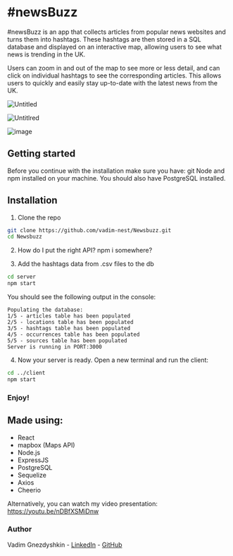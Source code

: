 # #newsBuzz

#newsBuzz is an app that collects articles from popular news websites and turns them into hashtags. These hashtags are then stored in a SQL database and displayed on an interactive map, allowing users to see what news is trending in the UK.

Users can zoom in and out of the map to see more or less detail, and can click on individual hashtags to see the corresponding articles. This allows users to quickly and easily stay up-to-date with the latest news from the UK.

![Untitled](https://user-images.githubusercontent.com/54317800/207690300-a155a4a1-eeb6-430d-8700-df4c5a210054.png)

![Untitlred](https://user-images.githubusercontent.com/54317800/207690343-d51212d6-3987-4261-a591-c6c187318319.png)

![image](https://user-images.githubusercontent.com/54317800/207690108-5fe67131-f12a-4379-9dbe-c7a6479e6550.png)

## Getting started
Before you continue with the installation make sure you have: git Node and npm installed on your machine. You should also have PostgreSQL installed.

## Installation
1. Clone the repo
```bash
git clone https://github.com/vadim-nest/Newsbuzz.git
cd Newsbuzz
```

2. How do I put the right API? npm i somewhere?

3. Add the hashtags data from .csv files to the db
```bash
cd server
npm start
```

You should see the following output in the console:
```
Populating the database:
1/5 - articles table has been populated
2/5 - locations table has been populated
3/5 - hashtags table has been populated
4/5 - occurrences table has been populated
5/5 - sources table has been populated
Server is running in PORT:3000
```

4. Now your server is ready. Open a new terminal and run the client:
```bash
cd ../client
npm start
```

### Enjoy!

## Made using:
-  React
-  mapbox (Maps API)
-  Node.js
-  ExpressJS
-  PostgreSQL
-  Sequelize
-  Axios
-  Cheerio

Alternatively, you can watch my video presentation:
https://youtu.be/nDBfXSMiDnw

### Author
Vadim Gnezdyshkin - [LinkedIn](https://www.linkedin.com/in/vadim-nest/) - [GitHub](https://github.com/vadim-nest)
